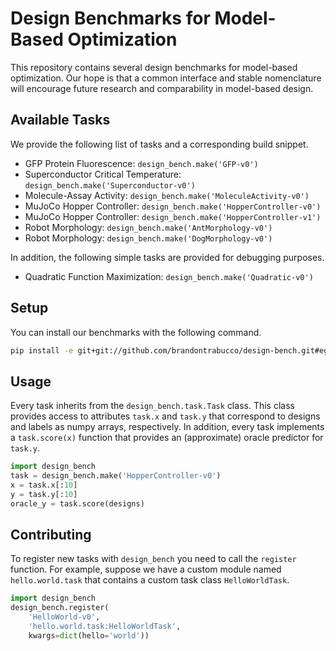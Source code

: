 # Design Benchmarks for Model-Based Optimization

This repository contains several design benchmarks for model-based optimization. Our hope is that a common interface and stable nomenclature will encourage future research and comparability in model-based design.

## Available Tasks

We provide the following list of tasks and a corresponding build snippet.

* GFP Protein Fluorescence: `design_bench.make('GFP-v0')`
* Superconductor Critical Temperature: `design_bench.make('Superconductor-v0')`
* Molecule-Assay Activity: `design_bench.make('MoleculeActivity-v0')`
* MuJoCo Hopper Controller: `design_bench.make('HopperController-v0')`
* MuJoCo Hopper Controller: `design_bench.make('HopperController-v1')`
* Robot Morphology: `design_bench.make('AntMorphology-v0')`
* Robot Morphology: `design_bench.make('DogMorphology-v0')`

In addition, the following simple tasks are provided for debugging purposes.

* Quadratic Function Maximization: `design_bench.make('Quadratic-v0')`

## Setup

You can install our benchmarks with the following command.

```bash
pip install -e git+git://github.com/brandontrabucco/design-bench.git#egg=design_bench
```

## Usage

Every task inherits from the `design_bench.task.Task` class. This class provides access to attributes `task.x` and `task.y` that correspond to designs and labels as numpy arrays, respectively. In addition, every task implements a `task.score(x)` function that provides an (approximate) oracle predictor for `task.y`.

```python
import design_bench
task = design_bench.make('HopperController-v0')
x = task.x[:10]
y = task.y[:10]
oracle_y = task.score(designs)
```

## Contributing

To register new tasks with `design_bench` you need to call the `register` function. For example, suppose we have a custom module named `hello.world.task` that contains a custom task class `HelloWorldTask`.

```python
import design_bench
design_bench.register(
    'HelloWorld-v0',
    'hello.world.task:HelloWorldTask',
    kwargs=dict(hello='world'))
```
